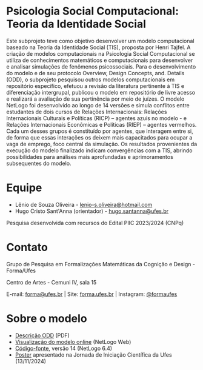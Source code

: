 # Psicologia Social Computacional: Teoria da Identidade Social

Este subprojeto teve como objetivo desenvolver um modelo computacional baseado na Teoria da Identidade Social (TIS), proposta por Henri Tajfel. A criação de modelos computacionais na Psicologia Social Computacional se utiliza de conhecimentos matemáticos e computacionais para desenvolver e analisar simulações de fenômenos psicossociais. Para o desenvolvimento do modelo e de seu protocolo Overview, Design Concepts, and. Details (ODD), o subprojeto pesquisou outros modelos computacionais em repositório específico, efetuou a revisão da literatura pertinente à TIS e diferenciação intergrupal, publicou o modelo em repositório de livre acesso e realizará a avaliação de sua pertinência por meio de juízes. O modelo NetLogo foi desenvolvido ao longo de 14 versões e simula conflitos entre estudantes de dois cursos de Relações Internacionais: Relações Internacionais Culturais e Políticas (RICP) – agentes azuis no modelo - e Relações Internacionais Econômicas e Políticas (RIEP) – agentes vermelhos. Cada um desses grupos é constituído por agentes, que interagem entre si, de forma que essas interações os deixem mais capacitados para ocupar a vaga de emprego, foco central da simulação. Os resultados provenientes da execução do modelo finalizado indicam convergências com a TIS, abrindo possibilidades para análises mais aprofundadas e aprimoramentos subsequentes do modelo.

# Equipe
* Lênio de Souza Oliveira - lenio-s.oliveira@hotmail.com
* Hugo Cristo Sant'Anna (orientador) - hugo.santanna@ufes.br

Pesquisa desenvolvida com recursos do Edital PIIC 2023/2024 (CNPq)

# Contato

Grupo de Pesquisa em Formalizações Matemáticas da Cognição e Design - Forma/Ufes

Centro de Artes - Cemuni IV, sala 15

E-mail: forma@ufes.br | Site: [forma.ufes.br](https://forma.ufes.br) | Instagram: [@formaufes](https://instagram.com/formaufes)

# Sobre o modelo

* [Descrição ODD](https://github.com/hugocristo/netlogo-tis/blob/main/ODD-TIS-v3.pdf) (PDF)
* [Visualização do modelo online](https://netlogoweb.org/launch#https://raw.githubusercontent.com/hugocristo/netlogo-tis/refs/heads/main/modelo-tis.nlogo) (NetLogo Web)
* [Código-fonte](https://github.com/hugocristo/netlogo-tis/blob/main/modelo-tis.nlogo), versão 14 (NetLogo 6.4)
* [Poster](https://github.com/hugocristo/netlogo-tis/blob/main/banner-jornada-ufes-2024.pdf) apresentado na Jornada de Iniciação Científica da Ufes (13/11/2024)
